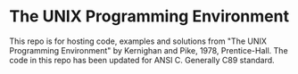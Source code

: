 # The UNIX Programming Environment

This repo is for hosting code, examples and solutions from "The UNIX Programming Environment" by Kernighan and Pike, 1978, Prentice-Hall.
The code in this repo has been updated for ANSI C. Generally C89 standard.
